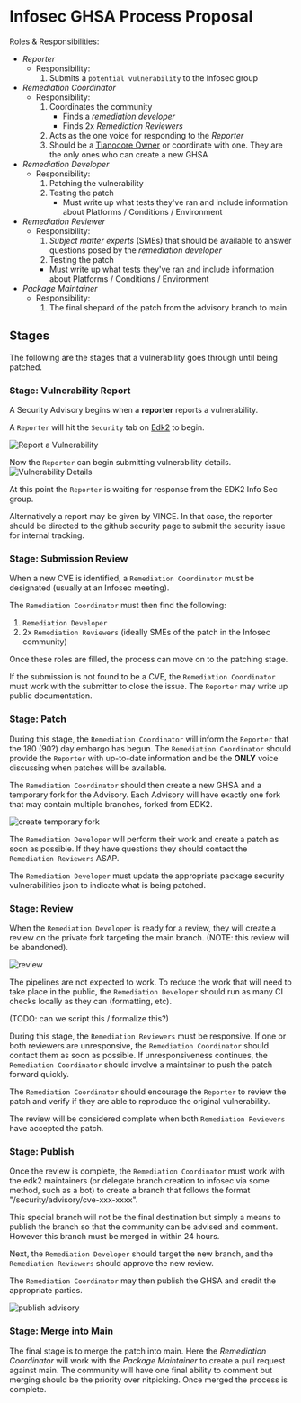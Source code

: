 # Infosec GHSA Process Proposal

Roles & Responsibilities:

* *Reporter*
  * Responsibility:
    1. Submits a `potential vulnerability` to the Infosec group
* *Remediation Coordinator*
  * Responsibility:
    1. Coordinates the community
        * Finds a *remediation developer*
        * Finds 2x *Remediation Reviewers*
    2. Acts as the one voice for responding to the *Reporter*
    3. Should be a [Tianocore Owner](https://github.com/orgs/tianocore/people?query=role%3Aowner) or coordinate with one. They are the only ones who can create a new GHSA
* *Remediation Developer*
  * Responsibility:
    1. Patching the vulnerability
    2. Testing the patch
        * Must write up what tests they've ran and include information about Platforms / Conditions / Environment
* *Remediation Reviewer*
  * Responsibility:
    1. *Subject matter experts* (SMEs) that should be available to answer questions posed by the *remediation developer*
    2. Testing the patch
      * Must write up what tests they've ran and include information about Platforms / Conditions / Environment
* *Package Maintainer*
  * Responsibility:
    1. The final shepard of the patch from the advisory branch to main

## Stages

The following are the stages that a vulnerability goes through until being patched.

### Stage: Vulnerability Report

A Security Advisory begins when a **reporter** reports a vulnerability.

A `Reporter` will hit the `Security` tab on [Edk2](https://github.com/tianocore/edk2/security) to begin.

![Report a Vulnerability](images\report_a_vulnerability.png)

Now the `Reporter` can begin submitting vulnerability details.
![Vulnerability Details](images\submit_vulnerability_details.png)

At this point the `Reporter` is waiting for response from the EDK2 Info Sec group.

Alternatively a report may be given by VINCE. In that case, the reporter should be directed
to the github security page to submit the security issue for internal tracking.

### Stage: Submission Review

When a new CVE is identified, a `Remediation Coordinator` must be designated (usually at an Infosec meeting).

The `Remediation Coordinator` must then find the following:

1. `Remediation Developer`
2. 2x `Remediation Reviewers` (ideally SMEs of the patch in the Infosec community)

Once these roles are filled, the process can move on to the patching stage.

If the submission is not found to be a CVE, the `Remediation Coordinator` must work with the submitter to close the issue. The `Reporter` may write up public documentation.

### Stage: Patch

During this stage, the `Remediation Coordinator` will inform the `Reporter` that the 180 (90?) day embargo has begun. The `Remediation Coordinator` should provide the `Reporter` with up-to-date information and be the **ONLY** voice discussing when patches will be available.

The `Remediation Coordinator` should then create a new GHSA and a temporary fork for the Advisory. Each Advisory will have exactly one fork that may contain multiple branches, forked from EDK2.

![create temporary fork](images\create_temporary_fork.png)

The `Remediation Developer` will perform their work and create a patch as soon as possible. If they have questions
they should contact the `Remediation Reviewers` ASAP.

The `Remediation Developer` must update the appropriate package security vulnerabilities json to indicate what is being patched.

### Stage: Review

When the `Remediation Developer` is ready for a review, they will create a review on the private fork targeting the main branch. (NOTE: this review will be abandoned).

![review](images\targetable_branch.jpg)

The pipelines are not expected to work. To reduce the work that will need to take place in the public, the `Remediation Developer` should run as many CI checks locally as they can (formatting, etc).

(TODO: can we script this / formalize this?)

During this stage, the `Remediation Reviewers` must be responsive. If one or both reviewers are unresponsive, the `Remediation Coordinator` should contact them as soon as possible. If unresponsiveness continues, the `Remediation Coordinator` should involve a maintainer to push the patch forward quickly.

The `Remediation Coordinator` should encourage the `Reporter` to review the patch and verify if they are able to reproduce the original vulnerability.

The review will be considered complete when both `Remediation Reviewers` have accepted the patch.

### Stage: Publish

Once the review is complete, the `Remediation Coordinator` must work with the edk2 maintainers (or delegate branch creation to infosec via some method, such as a bot) to create a branch that follows the format "/security/advisory/cve-xxx-xxxx".

This special branch will not be the final destination but simply a means to publish the branch so that the community can be advised and comment. However this branch must be merged in within 24 hours.

Next, the `Remediation Developer` should target the new branch, and the `Remediation Reviewers` should approve the new review.

The `Remediation Coordinator` may then publish the GHSA and credit the appropriate parties.

![publish advisory](images\publish_advisory.png)

### Stage: Merge into Main

The final stage is to merge the patch into main. Here the *Remediation Coordinator* will work with the *Package Maintainer* to create a pull request against main. The community will have one final ability to comment but merging should be the priority over nitpicking.
Once merged the process is complete.
